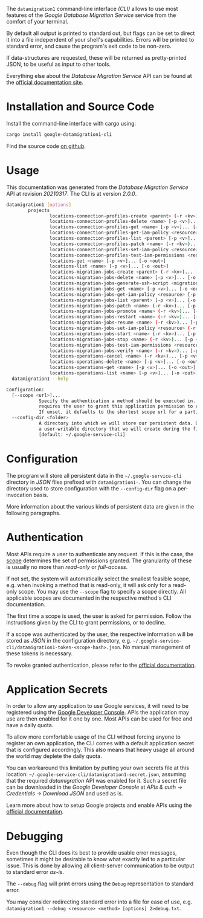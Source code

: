 <!---
DO NOT EDIT !
This file was generated automatically from 'src/mako/cli/README.md.mako'
DO NOT EDIT !
-->
The `datamigration1` command-line interface *(CLI)* allows to use most features of the *Google Database Migration Service* service from the comfort of your terminal.

By default all output is printed to standard out, but flags can be set to direct it into a file independent of your shell's
capabilities. Errors will be printed to standard error, and cause the program's exit code to be non-zero.

If data-structures are requested, these will be returned as pretty-printed JSON, to be useful as input to other tools.

Everything else about the *Database Migration Service* API can be found at the
[official documentation site](https://cloud.google.com/database-migration/).

# Installation and Source Code

Install the command-line interface with cargo using:

```bash
cargo install google-datamigration1-cli
```

Find the source code [on github](https://github.com/Byron/google-apis-rs/tree/master/gen/datamigration1-cli).

# Usage

This documentation was generated from the *Database Migration Service* API at revision *20210317*. The CLI is at version *2.0.0*.

```bash
datamigration1 [options]
        projects
                locations-connection-profiles-create <parent> (-r <kv>)... [-p <v>]... [-o <out>]
                locations-connection-profiles-delete <name> [-p <v>]... [-o <out>]
                locations-connection-profiles-get <name> [-p <v>]... [-o <out>]
                locations-connection-profiles-get-iam-policy <resource> [-p <v>]... [-o <out>]
                locations-connection-profiles-list <parent> [-p <v>]... [-o <out>]
                locations-connection-profiles-patch <name> (-r <kv>)... [-p <v>]... [-o <out>]
                locations-connection-profiles-set-iam-policy <resource> (-r <kv>)... [-p <v>]... [-o <out>]
                locations-connection-profiles-test-iam-permissions <resource> (-r <kv>)... [-p <v>]... [-o <out>]
                locations-get <name> [-p <v>]... [-o <out>]
                locations-list <name> [-p <v>]... [-o <out>]
                locations-migration-jobs-create <parent> (-r <kv>)... [-p <v>]... [-o <out>]
                locations-migration-jobs-delete <name> [-p <v>]... [-o <out>]
                locations-migration-jobs-generate-ssh-script <migration-job> (-r <kv>)... [-p <v>]... [-o <out>]
                locations-migration-jobs-get <name> [-p <v>]... [-o <out>]
                locations-migration-jobs-get-iam-policy <resource> [-p <v>]... [-o <out>]
                locations-migration-jobs-list <parent> [-p <v>]... [-o <out>]
                locations-migration-jobs-patch <name> (-r <kv>)... [-p <v>]... [-o <out>]
                locations-migration-jobs-promote <name> (-r <kv>)... [-p <v>]... [-o <out>]
                locations-migration-jobs-restart <name> (-r <kv>)... [-p <v>]... [-o <out>]
                locations-migration-jobs-resume <name> (-r <kv>)... [-p <v>]... [-o <out>]
                locations-migration-jobs-set-iam-policy <resource> (-r <kv>)... [-p <v>]... [-o <out>]
                locations-migration-jobs-start <name> (-r <kv>)... [-p <v>]... [-o <out>]
                locations-migration-jobs-stop <name> (-r <kv>)... [-p <v>]... [-o <out>]
                locations-migration-jobs-test-iam-permissions <resource> (-r <kv>)... [-p <v>]... [-o <out>]
                locations-migration-jobs-verify <name> (-r <kv>)... [-p <v>]... [-o <out>]
                locations-operations-cancel <name> (-r <kv>)... [-p <v>]... [-o <out>]
                locations-operations-delete <name> [-p <v>]... [-o <out>]
                locations-operations-get <name> [-p <v>]... [-o <out>]
                locations-operations-list <name> [-p <v>]... [-o <out>]
  datamigration1 --help

Configuration:
  [--scope <url>]...
            Specify the authentication a method should be executed in. Each scope
            requires the user to grant this application permission to use it.
            If unset, it defaults to the shortest scope url for a particular method.
  --config-dir <folder>
            A directory into which we will store our persistent data. Defaults to
            a user-writable directory that we will create during the first invocation.
            [default: ~/.google-service-cli]

```

# Configuration

The program will store all persistent data in the `~/.google-service-cli` directory in *JSON* files prefixed with `datamigration1-`.  You can change the directory used to store configuration with the `--config-dir` flag on a per-invocation basis.

More information about the various kinds of persistent data are given in the following paragraphs.

# Authentication

Most APIs require a user to authenticate any request. If this is the case, the [scope][scopes] determines the 
set of permissions granted. The granularity of these is usually no more than *read-only* or *full-access*.

If not set, the system will automatically select the smallest feasible scope, e.g. when invoking a
method that is read-only, it will ask only for a read-only scope. 
You may use the `--scope` flag to specify a scope directly. 
All applicable scopes are documented in the respective method's CLI documentation.

The first time a scope is used, the user is asked for permission. Follow the instructions given 
by the CLI to grant permissions, or to decline.

If a scope was authenticated by the user, the respective information will be stored as *JSON* in the configuration
directory, e.g. `~/.google-service-cli/datamigration1-token-<scope-hash>.json`. No manual management of these tokens
is necessary.

To revoke granted authentication, please refer to the [official documentation][revoke-access].

# Application Secrets

In order to allow any application to use Google services, it will need to be registered using the 
[Google Developer Console][google-dev-console]. APIs the application may use are then enabled for it
one by one. Most APIs can be used for free and have a daily quota.

To allow more comfortable usage of the CLI without forcing anyone to register an own application, the CLI
comes with a default application secret that is configured accordingly. This also means that heavy usage
all around the world may deplete the daily quota.

You can workaround this limitation by putting your own secrets file at this location: 
`~/.google-service-cli/datamigration1-secret.json`, assuming that the required *datamigration* API 
was enabled for it. Such a secret file can be downloaded in the *Google Developer Console* at 
*APIs & auth -> Credentials -> Download JSON* and used as is.

Learn more about how to setup Google projects and enable APIs using the [official documentation][google-project-new].


# Debugging

Even though the CLI does its best to provide usable error messages, sometimes it might be desirable to know
what exactly led to a particular issue. This is done by allowing all client-server communication to be 
output to standard error *as-is*.

The `--debug` flag will print errors using the `Debug` representation to standard error.

You may consider redirecting standard error into a file for ease of use, e.g. `datamigration1 --debug <resource> <method> [options] 2>debug.txt`.


[scopes]: https://developers.google.com/+/api/oauth#scopes
[revoke-access]: http://webapps.stackexchange.com/a/30849
[google-dev-console]: https://console.developers.google.com/
[google-project-new]: https://developers.google.com/console/help/new/
